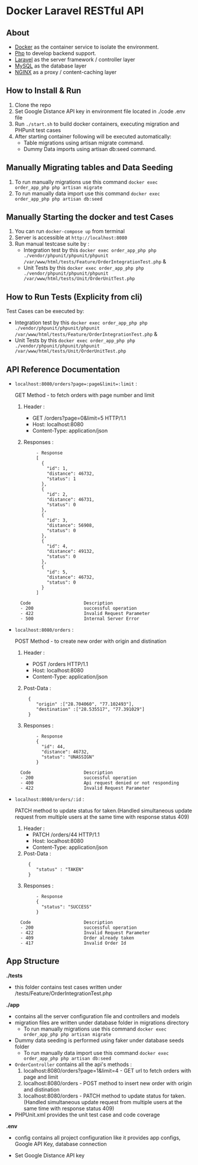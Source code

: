 # Docker Laravel RESTful API

## About

- [Docker](https://www.docker.com/) as the container service to isolate the environment.
- [Php](https://php.net/) to develop backend support.
- [Laravel](https://laravel.com) as the server framework / controller layer
- [MySQL](https://mysql.com/) as the database layer
- [NGINX](https://docs.nginx.com/nginx/admin-guide/content-cache/content-caching/) as a proxy / content-caching layer

## How to Install & Run

1.  Clone the repo
2.  Set Google Distance API key in environment file located in ./code .env file
3.  Run `./start.sh` to build docker containers, executing migration and PHPunit test cases
4.  After starting container following will be executed automatically:
	- Table migrations using artisan migrate command.
	- Dummy Data imports using artisan db:seed command.

## Manually Migrating tables and Data Seeding

1. To run manually migrations use this command `docker exec order_app_php php artisan migrate`
2. To run manually data import use this command `docker exec order_app_php php artisan db:seed`

## Manually Starting the docker and test Cases

1. You can run `docker-compose up` from terminal
2. Server is accessible at `http://localhost:8080`
3. Run manual testcase suite by :
	- Integration test by this `docker exec order_app_php php ./vendor/phpunit/phpunit/phpunit /var/www/html/tests/Feature/OrderIntegrationTest.php` &
	- Unit Tests by this `docker exec order_app_php php ./vendor/phpunit/phpunit/phpunit /var/www/html/tests/Unit/OrderUnitTest.php`

## How to Run Tests (Explicity from cli)

 Test Cases can be executed by:
- Integration test by this `docker exec order_app_php php ./vendor/phpunit/phpunit/phpunit /var/www/html/tests/Feature/OrderIntegrationTest.php` &
- Unit Tests by this `docker exec order_app_php php ./vendor/phpunit/phpunit/phpunit /var/www/html/tests/Unit/OrderUnitTest.php`

## API Reference Documentation

- `localhost:8080/orders?page=:page&limit=:limit` :

    GET Method - to fetch orders with page number and limit
    1. Header :
        - GET /orders?page=0&limit=5 HTTP/1.1
        - Host: localhost:8080
        - Content-Type: application/json

    2. Responses :

    ```
            - Response
            [
              {
                "id": 1,
                "distance": 46732,
                "status": 1
              },
              {
                "id": 2,
                "distance": 46731,
                "status": 0
              },
              {
                "id": 3,
                "distance": 56908,
                "status": 0
              },
              {
                "id": 4,
                "distance": 49132,
                "status": 0
              },
              {
                "id": 5,
                "distance": 46732,
                "status": 0
              }
            ]
    ```

        Code                    Description
        - 200                   successful operation
        - 422                   Invalid Request Parameter
        - 500                   Internal Server Error

- `localhost:8080/orders` :

    POST Method - to create new order with origin and distination
    1. Header :
        - POST /orders HTTP/1.1
        - Host: localhost:8080
        - Content-Type: application/json

    2. Post-Data :
    ```
         {
            "origin" :["28.704060", "77.102493"],
            "destination" :["28.535517", "77.391029"]
         }
    ```

    3. Responses :
    ```
            - Response
            {
              "id": 44,
              "distance": 46732,
              "status": "UNASSIGN"
            }
    ```

        Code                    Description
        - 200                   successful operation
        - 400                   Api request denied or not responding
        - 422                   Invalid Request Parameter

- `localhost:8080/orders/:id` :

    PATCH method to update status for taken.(Handled simultaneous update request from multiple users at the same time with response status 409)
    1. Header :
        - PATCH /orders/44 HTTP/1.1
        - Host: localhost:8080
        - Content-Type: application/json
    2. Post-Data :
    ```
         {
            "status" : "TAKEN"
         }
    ```

    3. Responses :
    ```
            - Response
            {
              "status": "SUCCESS"
            }
    ```

        Code                    Description
        - 200                   successful operation
        - 422                   Invalid Request Parameter
        - 409                   Order already taken
        - 417                   Invalid Order Id

## App Structure

**./tests**

- this folder contains test cases written under /tests/Feature/OrderIntegrationTest.php

**./app**

- contains all the server configuration file and controllers and models
- migration files are written under database folder in migrations directory
	- To run manually migrations use this command `docker exec order_app_php php artisan migrate`
- Dummy data seeding is performed using faker under database seeds folder
	- To run manually data import use this command `docker exec order_app_php php artisan db:seed`
- `OrderController` contains all the api's methods :
    1. localhost:8080/orders?page=1&limit=4 - GET url to fetch orders with page and limit
    2. localhost:8080/orders - POST method to insert new order with origin and distination
    3. localhost:8080/orders - PATCH method to update status for taken.(Handled simultaneous update request from multiple users at the same time with response status 409)
- PHPUnit.xml provides the unit test case and code coverage

**.env**

- config contains all project configuration like it provides app configs, Google API Key, database connection

- Set Google Distance API key
